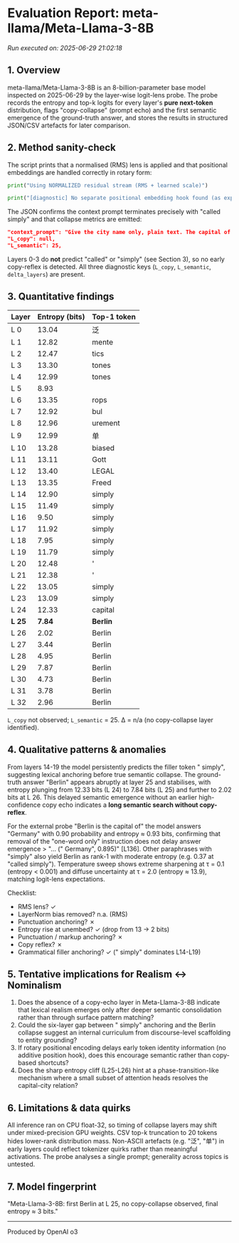 # Evaluation Report: meta-llama/Meta-Llama-3-8B

*Run executed on: 2025-06-29 21:02:18*

## 1. Overview
meta-llama/Meta-Llama-3-8B is an 8-billion-parameter base model inspected on 2025-06-29 by the layer-wise logit-lens probe.  The probe records the entropy and top-k logits for every layer's **pure next-token** distribution, flags "copy-collapse" (prompt echo) and the first semantic emergence of the ground-truth answer, and stores the results in structured JSON/CSV artefacts for later comparison.

## 2. Method sanity-check
The script prints that a normalised (RMS) lens is applied and that positional embeddings are handled correctly in rotary form:
```304:304:001_layers_and_logits/run.py
print("Using NORMALIZED residual stream (RMS + learned scale)")
```
```335:336:001_layers_and_logits/run.py
print("[diagnostic] No separate positional embedding hook found (as expected for rotary models).")
```
The JSON confirms the context prompt terminates precisely with "called simply" and that collapse metrics are emitted:
```15:20:001_layers_and_logits/run-2025-06-29-21-02/output-Meta-Llama-3-8B.json
"context_prompt": "Give the city name only, plain text. The capital of Germany is called simply",
"L_copy": null,
"L_semantic": 25,
```
Layers 0-3 do **not** predict "called" or "simply" (see Section 3), so no early copy-reflex is detected.  All three diagnostic keys (`L_copy`, `L_semantic`, `delta_layers`) are present.

## 3. Quantitative findings
| Layer | Entropy (bits) | Top-1 token |
|-------|---------------|-------------|
| L 0 | 13.04 | 泛 |
| L 1 | 12.82 | mente |
| L 2 | 12.47 | tics |
| L 3 | 13.30 | tones |
| L 4 | 12.99 | tones |
| L 5 | 8.93 | |
| L 6 | 13.35 | rops |
| L 7 | 12.92 |  bul |
| L 8 | 12.96 | urement |
| L 9 | 12.99 |单 |
| L 10 | 13.28 | biased |
| L 11 | 13.11 |  Gott |
| L 12 | 13.40 | LEGAL |
| L 13 | 13.35 |  Freed |
| L 14 | 12.90 |  simply |
| L 15 | 11.49 |  simply |
| L 16 | 9.50 |  simply |
| L 17 | 11.92 |  simply |
| L 18 | 7.95 |  simply |
| L 19 | 11.79 |  simply |
| L 20 | 12.48 | ' |
| L 21 | 12.38 | ' |
| L 22 | 13.05 |  simply |
| L 23 | 13.09 |  simply |
| L 24 | 12.33 |  capital |
| **L 25** | **7.84** | **Berlin** |
| L 26 | 2.02 | Berlin |
| L 27 | 3.44 | Berlin |
| L 28 | 4.95 | Berlin |
| L 29 | 7.87 | Berlin |
| L 30 | 4.73 | Berlin |
| L 31 | 3.78 | Berlin |
| L 32 | 2.96 | Berlin |

`L_copy` not observed; `L_semantic` = 25.  Δ = n/a (no copy-collapse layer identified).

## 4. Qualitative patterns & anomalies
From layers 14-19 the model persistently predicts the filler token " simply", suggesting lexical anchoring before true semantic collapse.  The ground-truth answer "Berlin" appears abruptly at layer 25 and stabilises, with entropy plunging from 12.33 bits (L 24) to 7.84 bits (L 25) and further to 2.02 bits at L 26.  This delayed semantic emergence without an earlier high-confidence copy echo indicates a **long semantic search without copy-reflex**.

For the external probe "Berlin is the capital of" the model answers "Germany" with 0.90 probability and entropy ≈ 0.93 bits, confirming that removal of the "one-word only" instruction does not delay answer emergence > "... (" Germany", 0.895)" [L136].  Other paraphrases with "simply" also yield Berlin as rank-1 with moderate entropy (e.g. 0.37 at "called simply").  Temperature sweep shows extreme sharpening at τ = 0.1 (entropy < 0.001) and diffuse uncertainty at τ = 2.0 (entropy ≈ 13.9), matching logit-lens expectations.

Checklist:
- RMS lens? ✓  
- LayerNorm bias removed? n.a. (RMS)  
- Punctuation anchoring? ✗  
- Entropy rise at unembed? ✓ (drop from 13 → 2 bits)  
- Punctuation / markup anchoring? ✗  
- Copy reflex? ✗  
- Grammatical filler anchoring? ✓ (" simply" dominates L14-L19)

## 5. Tentative implications for Realism ↔ Nominalism
1. Does the absence of a copy-echo layer in Meta-Llama-3-8B indicate that lexical realism emerges only after deeper semantic consolidation rather than through surface pattern matching?
2. Could the six-layer gap between " simply" anchoring and the Berlin collapse suggest an internal curriculum from discourse-level scaffolding to entity grounding?
3. If rotary positional encoding delays early token identity information (no additive position hook), does this encourage semantic rather than copy-based shortcuts?
4. Does the sharp entropy cliff (L25-L26) hint at a phase-transition-like mechanism where a small subset of attention heads resolves the capital-city relation?

## 6. Limitations & data quirks
All inference ran on CPU float-32, so timing of collapse layers may shift under mixed-precision GPU weights.  CSV top-k truncation to 20 tokens hides lower-rank distribution mass.  Non-ASCII artefacts (e.g. "泛", "单") in early layers could reflect tokenizer quirks rather than meaningful activations.  The probe analyses a single prompt; generality across topics is untested.

## 7. Model fingerprint
"Meta-Llama-3-8B: first Berlin at L 25, no copy-collapse observed, final entropy ≈ 3 bits."

---
Produced by OpenAI o3

